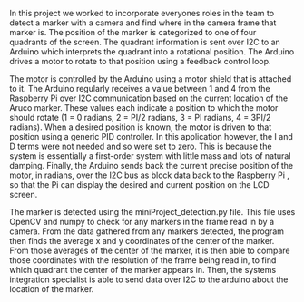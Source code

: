 In this project we worked to incorporate everyones roles in the team to detect a marker with a camera and find where in the camera frame that marker is.
The position of the marker is categorized to one of four quadrants of the screen. The quadrant information is sent over I2C to an Arduino which interprets the quadrant into a rotational position. The Arduino drives a motor to rotate to that position using a feedback control loop.

The motor is controlled by the Arduino using a motor shield that is attached to it. The Arduino regularly receives a value between 1 and 4 from the Raspberry Pi over I2C communication based on the current location of the Aruco marker. These values each indicate a position to which the motor should rotate (1 = 0 radians, 2 = PI/2 radians, 3 = PI radians, 4 = 3PI/2 radians). When a desired position is known, the motor is driven to that position using a generic PID controller. In this application however, the I and D terms were not needed and so were set to zero. This is because the system is essentially a first-order system with little mass and lots of natural damping. Finally, the Arduino sends back the current precise position of the motor, in radians, over the I2C bus as block data back to the Raspberry Pi , so that the Pi can display the desired and current position on the LCD screen.

The marker is detected using the miniProject_detection.py file. This file uses OpenCV and numpy to check for any markers in the frame read in by a camera. From the data gathered from any markers detected, the program then finds the average x and y coordinates of the center of the marker. From those averages of the center of the marker, it is then able to compare those coordinates with the resolution of the frame being read in, to find which quadrant the center of the marker appears in. Then, the systems integration specialist is able to send data over I2C to the arduino about the location of the marker.
